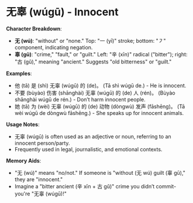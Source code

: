 # **无辜 (wúgū) - Innocent**

**Character Breakdown**:  
- **无 (wú)**: "without" or "none." Top: "一 (yī)" stroke; bottom: "㇇" component, indicating negation.  
- **辜 (gū)**: "crime," "fault," or "guilt." Left: "辛 (xīn)" radical ("bitter"); right: "古 (gǔ)," meaning "ancient." Suggests "old bitterness" or "guilt."

**Examples**:  
- 他 (tā) 是 (shì) 无辜 (wúgū) 的 (de)。 (Tā shì wúgū de.) - He is innocent.  
- 不要 (bùyào) 伤害 (shānghài) 无辜 (wúgū) 的 (de) 人 (rén)。 (Bùyào shānghài wúgū de rén.) - Don’t harm innocent people.  
- 她 (tā) 为 (wèi) 无辜 (wúgū) 的 (de) 动物 (dòngwù) 发声 (fāshēng)。 (Tā wèi wúgū de dòngwù fāshēng.) - She speaks up for innocent animals.

**Usage Notes**:  
- 无辜 (wúgū) is often used as an adjective or noun, referring to an innocent person/party.  
- Frequently used in legal, journalistic, and emotional contexts.

**Memory Aids**:  
- "无 (wú)" means "no/not." If someone is "without (无 wú) guilt (辜 gū)," they are "innocent."  
- Imagine a "bitter ancient (辛 xīn + 古 gǔ)" crime you didn’t commit-you're "无辜 (wúgū)!"